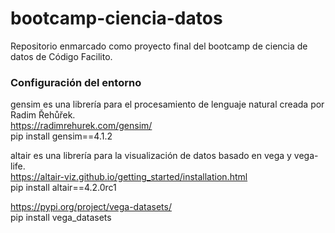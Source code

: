# bootcamp-ciencia-datos
Repositorio enmarcado como proyecto final del bootcamp de ciencia de datos de Código Facilito. 


### Configuración del entorno

gensim es una librería para el procesamiento de lenguaje natural creada por Radim Řehůřek.  
https://radimrehurek.com/gensim/  
pip install gensim==4.1.2  
  
altair es una librería para la visualización de datos basado en vega y vega-life.  
https://altair-viz.github.io/getting_started/installation.html  
pip install altair==4.2.0rc1  
  
https://pypi.org/project/vega-datasets/  
pip install vega_datasets  
